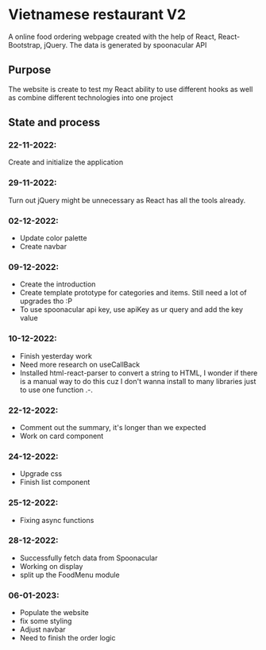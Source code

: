 # Vietnamese restaurant V2

A online food ordering webpage created with the help of React, React-Bootstrap, jQuery. The data is generated by spoonacular API

## Purpose
The website is create to test my React ability to use different hooks as well as combine different technologies into one project


## State and process

### 22-11-2022:
Create and initialize the application

### 29-11-2022:
Turn out jQuery might be unnecessary as React has all the tools already.

### 02-12-2022: 
- Update color palette
- Create navbar

### 09-12-2022: 
- Create the introduction
- Create template prototype for categories and items. Still need a lot of upgrades tho :P
- To use spoonacular api key, use apiKey as ur query and add the key value

### 10-12-2022:
- Finish yesterday work
- Need more research on useCallBack
- Installed html-react-parser to convert a string to HTML, I wonder if there is a manual way to do this cuz I don't wanna install to many libraries just to use one function .-.

### 22-12-2022:
- Comment out the summary, it's longer than we expected
- Work on card component

### 24-12-2022:
- Upgrade css
- Finish list component

### 25-12-2022:
- Fixing async functions

### 28-12-2022:
- Successfully fetch data from Spoonacular
- Working on display
- split up the FoodMenu module

### 06-01-2023:
- Populate the website
- fix some styling
- Adjust navbar
- Need to finish the order logic